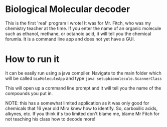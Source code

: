 # Biological Molecular decoder
This is the first 'real' program I wrote! It was for Mr. Fitch, who was my chemistry teacher at the time. If you enter the name of an organic molecule such as ethanol, methane, or octanoic acid, it will tell you the chemical forumla. It is a command line app and does not yet have a GUI.

# How to run it
It can be easily run using a java compiler. Navigate to the main folder which will be called `bioMoleculeApp` and type `java setupbiomolecule.ScannerClass`

This will open up a command line prompt and it will tell you the name of the compounds you put in.

NOTE: this has a somewhat limited application as it was only good for chemicals that 16 year old Mira knew how to identify. So, carboxilic acids, alkynes, etc. If you think it's too limited don't blame me, blame Mr Fitch for not teaching his class how to decode more!

